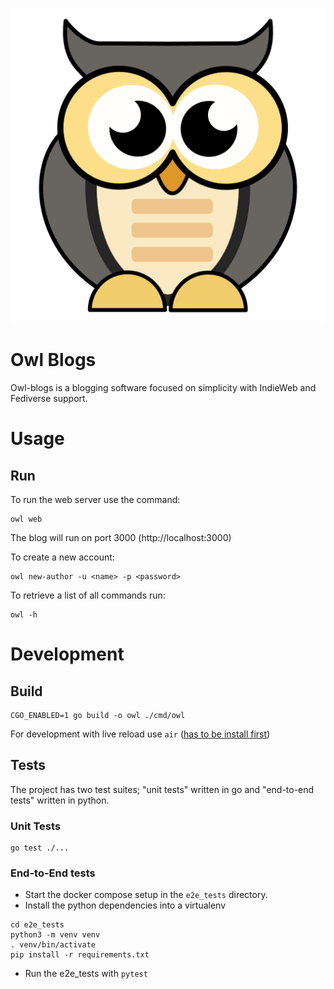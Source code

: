 ![Mascot](assets/owl.png)

# Owl Blogs

Owl-blogs is a blogging software focused on simplicity with IndieWeb and Fediverse support.

# Usage

## Run

To run the web server use the command:

```
owl web
```

The blog will run on port 3000 (http://localhost:3000)

To create a new account:

```
owl new-author -u <name> -p <password>
```

To retrieve a list of all commands run:

```
owl -h
```

# Development

## Build

```
CGO_ENABLED=1 go build -o owl ./cmd/owl
```

For development with live reload use `air` ([has to be install first](https://github.com/cosmtrek/air))

## Tests

The project has two test suites; "unit tests" written in go and "end-to-end tests" written in python.

### Unit Tests

```
go test ./...
```

### End-to-End tests

- Start the docker compose setup in the `e2e_tests` directory.
- Install the python dependencies into a virtualenv
```
cd e2e_tests
python3 -m venv venv
. venv/bin/activate
pip install -r requirements.txt
```
- Run the e2e_tests with `pytest`
